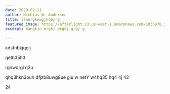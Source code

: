 ```yaml
---
date: 2020-02-11
author: Nichlas W. Andersen
title: lanergknwgjnqejrg
featured_image: https://afterlight.s3.us-west-1.amazonaws.com/1035978.jpg
excerpt: kangkjn ergkj ergkj qrgj g

---
```

kdsfnbkjqgij 

qeth35h3

rgnwqrgi q3u

qhq3hkn3ouh dfjzb8uwg9ue giu w netY w4hq35 hq4 4j 42 

24 